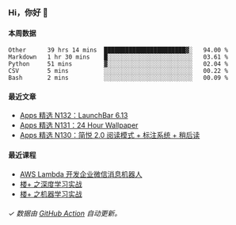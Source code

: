 ### Hi，你好 👋

#### 本周数据

<!--START_SECTION:waka-->
```text
Other      39 hrs 14 mins  ███████████████████████▓░   94.00 % 
Markdown   1 hr 30 mins    █░░░░░░░░░░░░░░░░░░░░░░░░   03.61 % 
Python     51 mins         ▓░░░░░░░░░░░░░░░░░░░░░░░░   02.04 % 
CSV        5 mins          ░░░░░░░░░░░░░░░░░░░░░░░░░   00.22 % 
Bash       2 mins          ░░░░░░░░░░░░░░░░░░░░░░░░░   00.09 % 
```
<!--END_SECTION:waka-->

#### 最近文章

<!-- BLOG:START -->
- [Apps 精选 N132：LaunchBar 6.13](http://huhuhang.com/post/product-hunt/product-hunt-n132)
- [Apps 精选 N131：24 Hour Wallpaper](http://huhuhang.com/post/product-hunt/product-hunt-n131)
- [Apps 精选 N130：简悦 2.0 阅读模式 + 标注系统 + 稍后读](http://huhuhang.com/post/product-hunt/product-hunt-n130)
<!-- BLOG:END -->

#### 最近课程

<!-- SYL:START -->
- [AWS Lambda 开发企业微信消息机器人](https://lanqiao.cn/courses/2868)
- [楼+ 之深度学习实战](https://lanqiao.cn/courses/2617)
- [楼+ 之机器学习实战](https://lanqiao.cn/courses/2616)
<!-- SYL:END -->

###### ✓ 数据由 [GitHub Action](https://github.com/huhuhang/huhuhang/actions) 自动更新。
